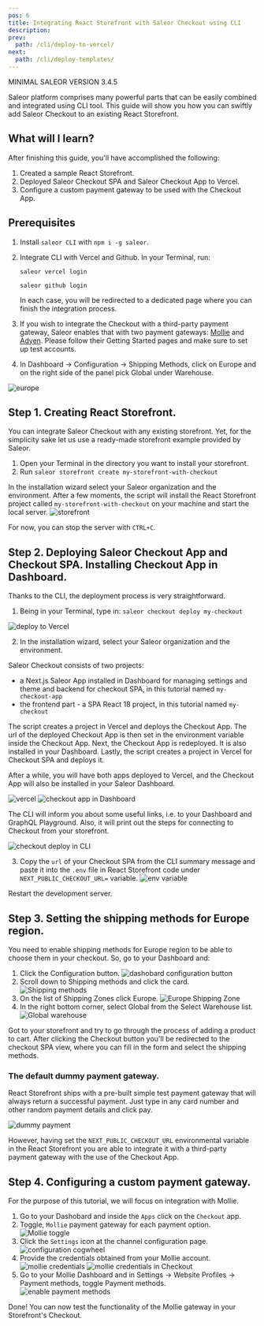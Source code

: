 ```yaml
---
pos: 6
title: Integrating React Storefront with Saleor Checkout using CLI
description:
prev:
  path: /cli/deploy-to-vercel/
next:
  path: /cli/deploy-templates/
---
```


MINIMAL SALEOR VERSION
3.4.5

Saleor platform comprises many powerful parts that can be easily combined and integrated using CLI tool. This guide will show you how you can swiftly add Saleor Checkout to an existing React Storefront.

## What will I learn?

After finishing this guide, you'll have accomplished the following:

1. Created a sample React Storefront.
2. Deployed Saleor Checkout SPA and Saleor Checkout App to Vercel.
3. Configure a custom payment gateway to be used with the Checkout App.

## Prerequisites

1. Install `saleor CLI` with `npm i -g saleor`.
2. Integrate CLI with Vercel and Github. In your Terminal, run:

   ```
   saleor vercel login
   ```

   ```
   saleor github login
   ```

   In each case, you will be redirected to a dedicated page where you can finish the integration process.

3. If you wish to integrate the Checkout with a third-party payment gateway, Saleor enables that with two payment gateways: [Mollie](https://www.mollie.com/) and [Adyen](https://www.adyen.com/). Please follow their Getting Started pages and make sure to set up test accounts.

4. In Dashboard -> Configuration -> Shipping Methods, click on Europe and on the right side of the panel pick Global under Warehouse.

![europe](/images/europe.png)

## Step 1. Creating React Storefront.

You can integrate Saleor Checkout with any existing storefront. Yet, for the simplicity sake let us use a ready-made storefront example provided by Saleor.

1. Open your Terminal in the directory you want to install your storefront.
2. Run `saleor storefront create my-storefront-with-checkout`

In the installation wizard select your Saleor organization and the environment. After a few moments, the script will install the React Storefront project called `my-storefront-with-checkout` on your machine and start the local server.
![storefront](/images/storefront-installed.png)

For now, you can stop the server with `CTRL+C`.

## Step 2. Deploying Saleor Checkout App and Checkout SPA. Installing Checkout App in Dashboard.

Thanks to the CLI, the deployment process is very straightforward.

1. Being in your Terminal, type in:
   `saleor checkout deploy my-checkout`

![deploy to Vercel](/images/deploy.png)

2. In the installation wizard, select your Saleor organization and the environment.

Saleor Checkout consists of two projects:

- a Next.js Saleor App installed in Dashboard for managing settings and theme and backend for checkout SPA, in this tutorial named `my-checkout-app`
- the frontend part - a SPA React 18 project, in this tutorial named `my-checkout`

The script creates a project in Vercel and deploys the Checkout App. The url of the deployed Checkout App is then set in the environment variable inside the Checkout App. Next, the Checkout App is redeployed. It is also installed in your Dashboard. Lastly, the script creates a project in Vercel for Checkout SPA and deploys it.

After a while, you will have both apps deployed to Vercel, and the Checkout App will also be installed in your Saleor Dashboard.

![vercel](/images/vercel.png)
![checkout app in Dashboard](/images/checkout-dashboard.png)

The CLI will inform you about some useful links, i.e. to your Dashboard and GraphQL Playground. Also, it will print out the steps for connecting to Checkout from your storefront.

![checkout deploy in CLI](/images/cli-deploy.png)

3. Copy the `url` of your Checkout SPA from the CLI summary message and paste it into the `.env` file in React Storefront code under `NEXT_PUBLIC_CHECKOUT_URL=` variable.
   ![env variable](/images/env-variable.png)

Restart the development server.

## Step 3. Setting the shipping methods for Europe region.

You need to enable shipping methods for Europe region to be able to choose them in your checkout. So, go to your Dashboard and:

1. Click the Configuration button.
   ![dashobard configuration button](/images/warehouse-1.png)
2. Scroll down to Shipping methods and click the card.
   ![Shipping methods](/images/warehouse-2.png)
3. On the list of Shipping Zones click Europe.
   ![Europe Shipping Zone](/images/warehouse-3.png)
4. In the right bottom corner, select Global from the Select Warehouse list.
   ![Global warehouse](/images/warehouse-4.png)

Got to your storefront and try to go through the process of adding a product to cart. After clicking the Checkout button you'll be redirected to the checkout SPA view, where you can fill in the form and select the shipping methods.

### The default dummy payment gateway.

React Storefront ships with a pre-built simple test payment gateway that will always return a successful payment.
Just type in any card number and other random payment details and click pay.

![dummy payment](/images/dummy-payment.png)

However, having set the `NEXT_PUBLIC_CHECKOUT_URL` environmental variable in the React Storefront you are able to integrate it with a third-party payment gateway with the use of the Checkout App.

## Step 4. Configuring a custom payment gateway.

For the purpose of this tutorial, we will focus on integration with Mollie.

1. Go to your Dashobard and inside the `Apps` click on the `Checkout` app.
2. Toggle, `Mollie` payment gateway for each payment option.
   ![Mollie toggle](/images/mollie-1.png)
3. Click the `Settings` icon at the channel configuration page.
   ![configuration cogwheel](/images/mollie-2.png)
4. Provide the credentials obtained from your Mollie account.
   ![mollie credentials](/images/mollie-3.png)
   ![mollie credentials in Checkout](/images/mollie-saleor-keys.png)
5. Go to your Mollie Dashboard and in Settings -> Website Profiles -> Payment methods, toggle Payment methods.
   ![enable payment methods](/images/mollie-4.png)

Done! You can now test the functionality of the Mollie gateway in your Storefront's Checkout.
